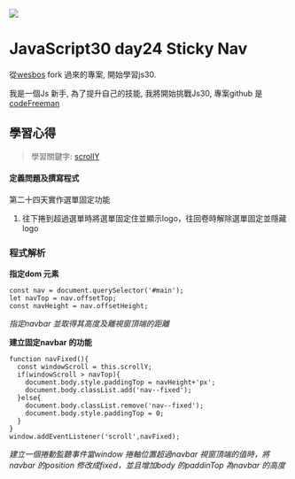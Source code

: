![](https://javascript30.com/images/JS3-social-share.png)

# JavaScript30 day24 Sticky Nav

從[wesbos](https://github.com/wesbos/JavaScript30) fork 過來的專案, 開始學習js30.

我是一個Js 新手, 為了提升自己的技能, 我將開始挑戰Js30, 專案github 是 [codeFreeman](https://github.com/codeFreeman/JavaScript30)

## 學習心得

> 學習關鍵字: [scrollY](https://developer.mozilla.org/en-US/docs/Web/API/Window/scrollY)

#### 定義問題及撰寫程式

第二十四天實作選單固定功能
1. 往下捲到超過選單時將選單固定住並顯示logo，往回卷時解除選單固定並隱藏logo

### 程式解析

**指定dom 元素**

    const nav = document.querySelector('#main');
    let navTop = nav.offsetTop;
    const navHeight = nav.offsetHeight;

*指定navbar 並取得其高度及離視窗頂端的距離*

**建立固定navbar 的功能**

    function navFixed(){
      const windowScroll = this.scrollY;
      if(windowScroll > navTop){
        document.body.style.paddingTop = navHeight+'px';
        document.body.classList.add('nav--fixed');
      }else{
        document.body.classList.remove('nav--fixed');
        document.body.style.paddingTop = 0;
      }
    }
    window.addEventListener('scroll',navFixed);

*建立一個捲動監聽事件當window 捲軸位置超過navbar 視窗頂端的值時，將navbar 的position 修改成fixed，並且增加body 的paddinTop 為navbar 的高度*
